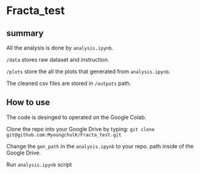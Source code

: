# Fracta_test

## summary

All the analysis is done by `analysis.ipynb`.

`/data` stores raw dataset and instruction. 

`/plots` store the all the plots that generated from `analysis.ipynb`.

The cleaned csv files are stored in `/outputs` path.

## How to use

The code is desinged to operated on the Google Colab.

Clone the repo into your Google Drive by typing: `git clone git@github.com:MyoungchulK/Fracta_test.git`

Change the `gen_path` in the `analysis.ipynb` to your repo. path inside of the Google Drive.

Run `analysis.ipynb` script